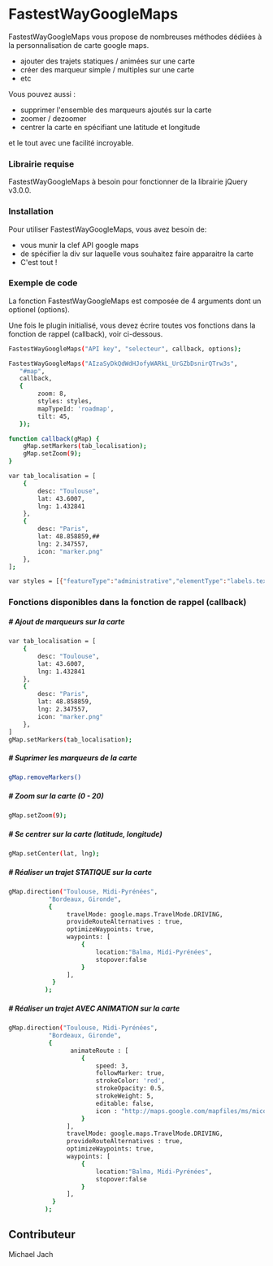 # FastestWayGoogleMaps

FastestWayGoogleMaps vous propose de nombreuses méthodes dédiées à la personnalisation de carte google maps.


-   ajouter des trajets statiques / animées sur une carte
-   créer des marqueur simple / multiples sur une carte
-   etc


Vous pouvez aussi :
-   supprimer l'ensemble des marqueurs ajoutés sur la carte
-   zoomer / dezoomer
-   centrer la carte en spécifiant une latitude et longitude



et le tout avec une facilité incroyable.


### Librairie requise
FastestWayGoogleMaps à besoin pour fonctionner de la librairie jQuery v3.0.0.



### Installation
Pour utiliser FastestWayGoogleMaps, vous avez besoin de:
-   vous munir la clef API google maps
-   de spécifier la div sur laquelle vous souhaitez faire apparaitre la carte
-   C'est tout !


### Exemple de code
La fonction FastestWayGoogleMaps est composée de 4 arguments dont un optionel (options).

Une fois le plugin initialisé, vous devez écrire toutes vos fonctions dans la fonction de rappel (callback), voir ci-dessous.

```sh
FastestWayGoogleMaps("API key", "selecteur", callback, options);
```

```sh
FastestWayGoogleMaps("AIzaSyDkQdWdHJofyWARkL_UrGZbDsnirQTrw3s",
   "#map",
   callback,
   {
        zoom: 8,
        styles: styles,
        mapTypeId: 'roadmap',
        tilt: 45,   
   });
```

```sh
function callback(gMap) {
    gMap.setMarkers(tab_localisation);
    gMap.setZoom(9);
}
```  
  
```sh
var tab_localisation = [
    {
        desc: "Toulouse",
        lat: 43.6007,
        lng: 1.432841
    },
    {
        desc: "Paris",
        lat: 48.858859,##
        lng: 2.347557,
        icon: "marker.png"
    },
];
```

```sh
var styles = [{"featureType":"administrative","elementType":"labels.text.fill","stylers":[{"color":"#444444"}]},{"featureType":"landscape","elementType":"all","stylers":[{"color":"#f2f2f2"}]},{"featureType":"poi","elementType":"all","stylers":[{"visibility":"off"}]},{"featureType":"road","elementType":"all","stylers":[{"saturation":-100},{"lightness":45}]},{"featureType":"road.highway","elementType":"all","stylers":[{"visibility":"simplified"}]},{"featureType":"road.arterial","elementType":"labels.icon","stylers":[{"visibility":"off"}]},{"featureType":"transit","elementType":"all","stylers":[{"visibility":"off"}]},{"featureType":"water","elementType":"all","stylers":[{"color":"#46bcec"},{"visibility":"on"}]}];
```


### Fonctions disponibles dans la fonction de rappel (callback)

##### # Ajout de marqueurs sur la carte
```sh
var tab_localisation = [
    {
        desc: "Toulouse",
        lat: 43.6007,
        lng: 1.432841
    },
    {
        desc: "Paris",
        lat: 48.858859,
        lng: 2.347557,
        icon: "marker.png"
    },
]
gMap.setMarkers(tab_localisation);
```

##### # Suprimer les marqueurs de la carte
```sh
gMap.removeMarkers()
```

##### # Zoom sur la carte (0 - 20)
```sh
gMap.setZoom(9);
```

##### # Se centrer sur la carte (latitude, longitude)
```sh
gMap.setCenter(lat, lng);
```

##### # Réaliser un trajet STATIQUE sur la carte
```sh
gMap.direction("Toulouse, Midi-Pyrénées",
           "Bordeaux, Gironde",
           {
                travelMode: google.maps.TravelMode.DRIVING,
                provideRouteAlternatives : true,
                optimizeWaypoints: true,
                waypoints: [
                    {
                        location:"Balma, Midi-Pyrénées",
                        stopover:false
                    }
                ],
            }
          );
```

##### # Réaliser un trajet AVEC ANIMATION sur la carte
```sh
gMap.direction("Toulouse, Midi-Pyrénées",
           "Bordeaux, Gironde",
           {
                 animateRoute : [
                    {
                        speed: 3, 
                        followMarker: true,
                        strokeColor: 'red',
                        strokeOpacity: 0.5,
                        strokeWeight: 5,
                        editable: false,
                        icon : "http://maps.google.com/mapfiles/ms/micons/blue.png",
                    }
                ],
                travelMode: google.maps.TravelMode.DRIVING,
                provideRouteAlternatives : true,
                optimizeWaypoints: true,
                waypoints: [
                    {
                        location:"Balma, Midi-Pyrénées",
                        stopover:false
                    }
                ],
            }
          );
```


## Contributeur

Michael Jach
